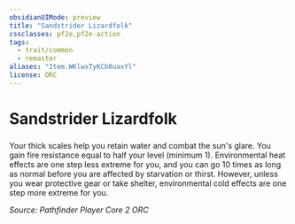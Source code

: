 ```yaml
---
obsidianUIMode: preview
title: "Sandstrider Lizardfolk"
cssclasses: pf2e,pf2e-action
tags:
  - trait/common
  - remaster
aliases: "Item.WKlwxTyKCb0uaxYl"
license: ORC
---
```

# Sandstrider Lizardfolk

### 






Your thick scales help you retain water and combat the sun's glare. You gain fire resistance equal to half your level (minimum 1). Environmental heat effects are one step less extreme for you, and you can go 10 times as long as normal before you are affected by starvation or thirst. However, unless you wear protective gear or take shelter, environmental cold effects are one step more extreme for you.

*Source: Pathfinder Player Core 2*
*ORC*